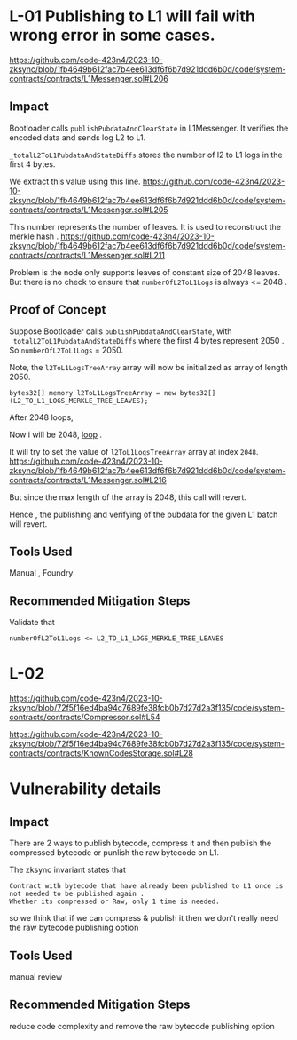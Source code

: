 # L-01 Publishing to L1 will fail with wrong error in some cases.
https://github.com/code-423n4/2023-10-zksync/blob/1fb4649b612fac7b4ee613df6f6b7d921ddd6b0d/code/system-contracts/contracts/L1Messenger.sol#L206
## Impact

Bootloader calls `publishPubdataAndClearState` in L1Messenger. It verifies the encoded data and sends log L2 to L1.

`_totalL2ToL1PubdataAndStateDiffs` stores the number of l2 to L1 logs in the first 4 bytes.

We extract this value using this line.
https://github.com/code-423n4/2023-10-zksync/blob/1fb4649b612fac7b4ee613df6f6b7d921ddd6b0d/code/system-contracts/contracts/L1Messenger.sol#L205

This number represents the number of leaves. It is used to reconstruct the merkle hash .
https://github.com/code-423n4/2023-10-zksync/blob/1fb4649b612fac7b4ee613df6f6b7d921ddd6b0d/code/system-contracts/contracts/L1Messenger.sol#L211

Problem is the node only supports leaves of constant size of 2048 leaves. But there is no check to ensure that `numberOfL2ToL1Logs` is always <= 2048 .

## Proof of Concept

Suppose Bootloader calls `publishPubdataAndClearState`,  with `_totalL2ToL1PubdataAndStateDiffs` where the first 4 bytes represent 2050 .
So `numberOfL2ToL1Logs` = 2050.

Note, the `l2ToL1LogsTreeArray` array will now be initialized as array of length 2050.
```solidity
bytes32[] memory l2ToL1LogsTreeArray = new bytes32[](L2_TO_L1_LOGS_MERKLE_TREE_LEAVES);
```

After 2048 loops,  

Now i will be 2048, [loop](https://github.com/code-423n4/2023-10-zksync/blob/1fb4649b612fac7b4ee613df6f6b7d921ddd6b0d/code/system-contracts/contracts/L1Messenger.sol#L211) .

It will try to set the value of `l2ToL1LogsTreeArray` array at index `2048`. 
https://github.com/code-423n4/2023-10-zksync/blob/1fb4649b612fac7b4ee613df6f6b7d921ddd6b0d/code/system-contracts/contracts/L1Messenger.sol#L216

But since the max length of the array is 2048, this call will revert.

Hence , the publishing and verifying of the pubdata for the given L1 batch will revert.

## Tools Used
Manual , Foundry
## Recommended Mitigation Steps

Validate that 
```solidity
numberOfL2ToL1Logs <= L2_TO_L1_LOGS_MERKLE_TREE_LEAVES
```

# L-02 
https://github.com/code-423n4/2023-10-zksync/blob/72f5f16ed4ba94c7689fe38fcb0b7d27d2a3f135/code/system-contracts/contracts/Compressor.sol#L54

https://github.com/code-423n4/2023-10-zksync/blob/72f5f16ed4ba94c7689fe38fcb0b7d27d2a3f135/code/system-contracts/contracts/KnownCodesStorage.sol#L28

# Vulnerability details

## Impact
There are 2 ways to publish bytecode, compress it and then publish the compressed bytecode or punlish the raw bytecode on L1.

The zksync invariant states that 
```
Contract with bytecode that have already been published to L1 once is not needed to be published again . 
Whether its compressed or Raw, only 1 time is needed.
```

so we think that if we can compress & publish it then we don't really need the raw bytecode publishing option 

## Tools Used
manual review
## Recommended Mitigation Steps
reduce code complexity and remove the raw bytecode publishing option